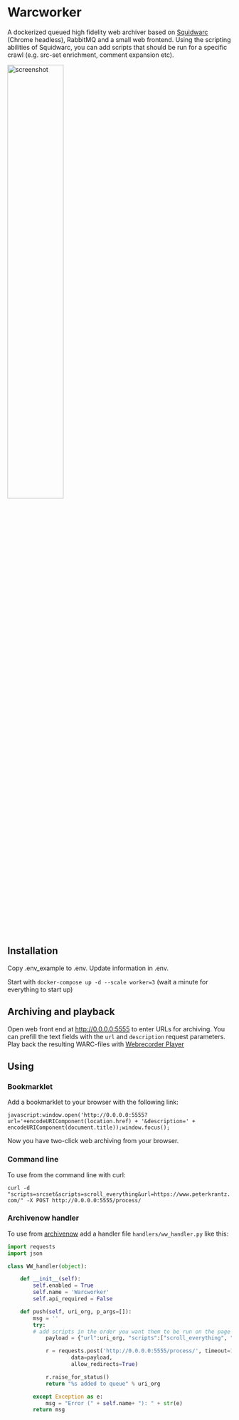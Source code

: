 # Warcworker
A dockerized queued high fidelity web archiver based on [Squidwarc](https://github.com/N0taN3rd/Squidwarc) (Chrome headless), RabbitMQ and a small web frontend. Using the scripting abilities of Squidwarc, you can add scripts that should be run for a specific crawl (e.g. src-set enrichment, comment expansion etc).

<img src="https://user-images.githubusercontent.com/19284/43676896-e4c3276e-97f9-11e8-815c-0ab5c1cc254f.png" alt="screenshot" width="50%" />

## Installation
Copy .env_example to .env. Update information in .env.

Start with `docker-compose up -d --scale worker=3` (wait a minute for everything to start up)

## Archiving and playback
Open web front end at http://0.0.0.0:5555 to enter URLs for archiving. You can prefill the text fields with the `url` and `description` request parameters. Play back the resulting WARC-files with [Webrecorder Player](https://github.com/webrecorder/webrecorderplayer-electron)

## Using
### Bookmarklet
Add a bookmarklet to your browser with the following link:

`javascript:window.open('http://0.0.0.0:5555?url='+encodeURIComponent(location.href) + '&description=' + encodeURIComponent(document.title));window.focus();`

Now you have two-click web archiving from your browser.


### Command line
To use from the command line with curl:

`curl -d "scripts=srcset&scripts=scroll_everything&url=https://www.peterkrantz.com/" -X POST http://0.0.0.0:5555/process/`




### Archivenow handler
To use from [archivenow](https://github.com/oduwsdl/archivenow) add a handler file `handlers/ww_handler.py` like this:

```python
import requests
import json

class WW_handler(object):

    def __init__(self):
        self.enabled = True
        self.name = 'Warcworker'
        self.api_required = False

    def push(self, uri_org, p_args=[]):
        msg = ''
        try:
	    # add scripts in the order you want them to be run on the page
            payload = {"url":uri_org, "scripts":["scroll_everything", "srcset"]}

            r = requests.post('http://0.0.0.0:5555/process/', timeout=120,
                    data=payload,
                    allow_redirects=True)

            r.raise_for_status()
            return "%s added to queue" % uri_org

        except Exception as e:
            msg = "Error (" + self.name+ "): " + str(e)
        return msg
```
